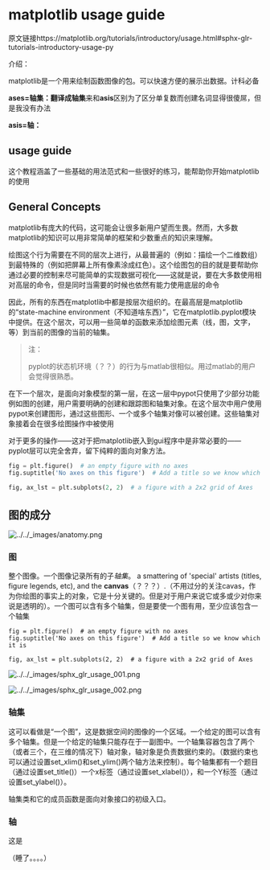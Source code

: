 # matplotlib usage guide

原文链接https://matplotlib.org/tutorials/introductory/usage.html#sphx-glr-tutorials-introductory-usage-py

介绍：

matplotlib是一个用来绘制函数图像的包。可以快速方便的展示出数据。计科必备

**ases=轴集：**翻译成**轴集**来和**asis**区别为了区分单复数而创建名词显得很傻屌，但是我没有办法

**asis=轴：**



## usage guide

这个教程涵盖了一些基础的用法范式和一些很好的练习，能帮助你开始matplotlib的使用

## General Concepts

matplotlib有庞大的代码，这可能会让很多新用户望而生畏。然而，大多数matplotlib的知识可以用非常简单的框架和少数重点的知识来理解。

绘图这个行为需要在不同的层次上进行，从最普遍的（例如：描绘一个二维数组）到最特殊的（例如把屏幕上所有像素涂成红色）。这个绘图包的目的就是要帮助你通过必要的控制来尽可能简单的实现数据可视化——这就是说，要在大多数使用相对高层的命令，但是同时当需要的时候也依然有能力使用底层的命令

因此，所有的东西在matplotlib中都是按层次组织的。在最高层是matplotlib的“state-machine environment（不知道啥东西）”，它在matplotlib.pyplot模块中提供。在这个层次，可以用一些简单的函数来添加绘图元素（线，图，文字，等）到当前的图像的当前的轴集。

>注：
>
>pyplot的状态机环境（？？）的行为与matlab很相似。用过matlab的用户会觉得很熟悉。

在下一个层次，是面向对象模型的第一层，在这一层中pypot只使用了少部分功能例如图的创建，用户需要明确的创建和跟踪图和轴集对象。在这个层次中用户使用pypot来创建图形，通过这些图形、一个或多个轴集对像可以被创建。这些轴集对象接着会在很多绘图操作中被使用

对于更多的操作——这对于把matplotlib嵌入到gui程序中是非常必要的——pyplot层可以完全舍弃，留下纯粹的面向对象方法。

```python
fig = plt.figure()  # an empty figure with no axes
fig.suptitle('No axes on this figure')  # Add a title so we know which it is

fig, ax_lst = plt.subplots(2, 2)  # a figure with a 2x2 grid of Axes
```

## 图的成分

![../../_images/anatomy.png](https://matplotlib.org/_images/anatomy.png)

### 图

整个图像。一个图像记录所有的子*轴集*。 a smattering of 'special' artists (titles, figure legends, etc), and the **canvas**（？？？）.（不用过分的关注cavas，作为你绘图的事实上的对象，它是十分关键的。但是对于用户来说它或多或少对你来说是透明的）。一个图可以含有多个轴集，但是要使一个图有用，至少应该包含一个轴集

```
fig = plt.figure()  # an empty figure with no axes
fig.suptitle('No axes on this figure')  # Add a title so we know which it is

fig, ax_lst = plt.subplots(2, 2)  # a figure with a 2x2 grid of Axes
```

![../../_images/sphx_glr_usage_001.png](https://matplotlib.org/_images/sphx_glr_usage_001.png)

![../../_images/sphx_glr_usage_002.png](https://matplotlib.org/_images/sphx_glr_usage_002.png)

### 轴集

这可以看做是“一个图”，这是数据空间的图像的一个区域。一个给定的图可以含有多个轴集。但是一个给定的轴集只能存在于一副图中。一个轴集容器包含了两个（或者三个，在三维的情况下）轴对象，轴对象是负责数据约束的。（数据约束也可以通过设置set_xlim()和set_ylim()两个轴方法来控制）。每个轴集都有一个题目（通过设置set_title()）一个x标签（通过设置set_xlabel()），和一个Y标签（通过设置set_ylabel()）。

轴集类和它的成员函数是面向对象接口的初级入口。

### 轴

这是

（睡了。。。。）